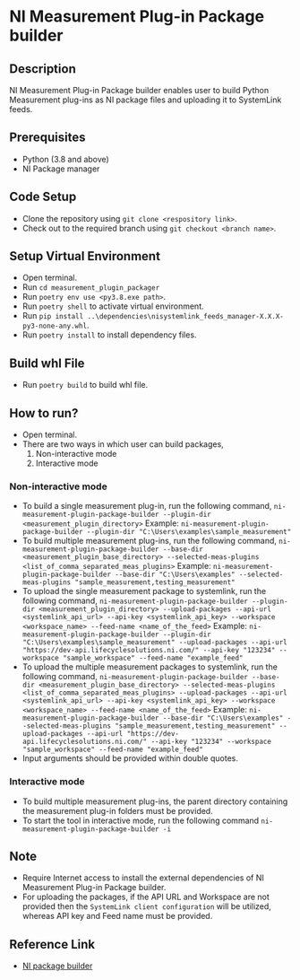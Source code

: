 # NI Measurement Plug-in Package builder

## Description

NI Measurement Plug-in Package builder enables user to build Python Measurement plug-ins as NI package files and uploading it to SystemLink feeds.

## Prerequisites

- Python (3.8 and above)
- NI Package manager

## Code Setup

- Clone the repository using `git clone <respository link>`.
- Check out to the required branch using `git checkout <branch name>`.

## Setup Virtual Environment

- Open terminal.
- Run `cd measurement_plugin_packager`
- Run `poetry env use <py3.8.exe path>`.
- Run `poetry shell` to activate virtual environment.
- Run `pip install ..\dependencies\nisystemlink_feeds_manager-X.X.X-py3-none-any.whl`.
- Run `poetry install` to install dependency files.

## Build whl File

- Run `poetry build` to build whl file.

## How to run?

- Open terminal.
- There are two ways in which user can build packages,
    1. Non-interactive mode
    2. Interactive mode

### Non-interactive mode

- To build a single measurement plug-in, run the following command,
    `ni-measurement-plugin-package-builder --plugin-dir <measurement_plugin_directory>`
    Example: `ni-measurement-plugin-package-builder --plugin-dir "C:\Users\examples\sample_measurement"`
- To build multiple measurement plug-ins, run the following command,
    `ni-measurement-plugin-package-builder --base-dir <measurement_plugin_base_directory> --selected-meas-plugins <list_of_comma_separated_meas_plugins>`
    Example: `ni-measurement-plugin-package-builder --base-dir "C:\Users\examples" --selected-meas-plugins "sample_measurement,testing_measurement"`
- To upload the single measurement package to systemlink, run the following command,
    `ni-measurement-plugin-package-builder --plugin-dir <measurement_plugin_directory> --upload-packages --api-url <systemlink_api_url> --api-key <systemlink_api_key> --workspace <workspace_name> --feed-name <name_of_the_feed>`
    Example: `ni-measurement-plugin-package-builder --plugin-dir "C:\Users\examples\sample_measurement" --upload-packages --api-url "https://dev-api.lifecyclesolutions.ni.com/" --api-key "123234" --workspace "sample_workspace" --feed-name "example_feed"`
- To upload the multiple measurement packages to systemlink, run the following command,
    `ni-measurement-plugin-package-builder --base-dir <measurement_plugin_base_directory> --selected-meas-plugins <list_of_comma_separated_meas_plugins> --upload-packages --api-url <systemlink_api_url> --api-key <systemlink_api_key> --workspace <workspace_name> --feed-name <name_of_the_feed>`
    Example: `ni-measurement-plugin-package-builder --base-dir "C:\Users\examples" --selected-meas-plugins "sample_measurement,testing_measurement" --upload-packages --api-url "https://dev-api.lifecyclesolutions.ni.com/" --api-key "123234" --workspace "sample_workspace" --feed-name "example_feed"`
- Input arguments should be provided within double quotes.

### Interactive mode

- To build multiple measurement plug-ins, the parent directory containing the measurement plug-in folders must be provided.
- To start the tool in interactive mode, run the following command
    `ni-measurement-plugin-package-builder -i`

## Note

- Require Internet access to install the external dependencies of NI Measurement Plug-in Package builder.
- For uploading the packages, if the API URL and Workspace are not provided then the `SystemLink client configuration` will be utilized, whereas API key and Feed name must be provided.

## Reference Link

- [NI package builder](https://www.ni.com/docs/en-US/bundle/package-manager/page/build-package-using-cli.html)